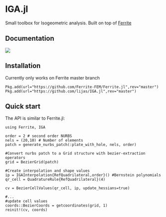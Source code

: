 # IGA.jl

Small toolbox for Isogeometric analysis. Built on top of [Ferrite](https://github.com/KristofferC/Ferrite.jl)

## Documentation

[![][docs-dev-img]][docs-dev-url]

## Installation

Currently only works on Ferrite master branch

```
Pkg.add(url="https://github.com/Ferrite-FEM/Ferrite.jl",rev="master")
Pkg.add(url="https://github.com/lijas/IGA.jl",rev="master")
```

[docs-dev-img]: https://img.shields.io/badge/docs-dev-blue.svg
[docs-dev-url]: https://lijas.github.io/IGA.jl/dev/

## Quick start
The API is similar to Ferrite.jl:

```
using Ferrite, IGA

order = 2 # second order NURBS
nels = (20,10) # Number of elements
patch = generate_nurbs_patch(:plate_with_hole, nels, order) 

#Convert nurbs patch to a Grid structure with bezier-extraction operators
grid = BezierGrid(patch)

#Create interpolation and shape values
ip = IGAInterpolation{RefQuadrilateral,order}() #Bernstein polynomials
qr_cell = QuadratureRule{RefQuadrilateral}(4)

cv = BezierCellValues(qr_cell, ip, update_hessians=true)

#...
#update cell values
coords::BezierCoords = getcoordinates(grid, 1)
reinit!(cv, coords)

```